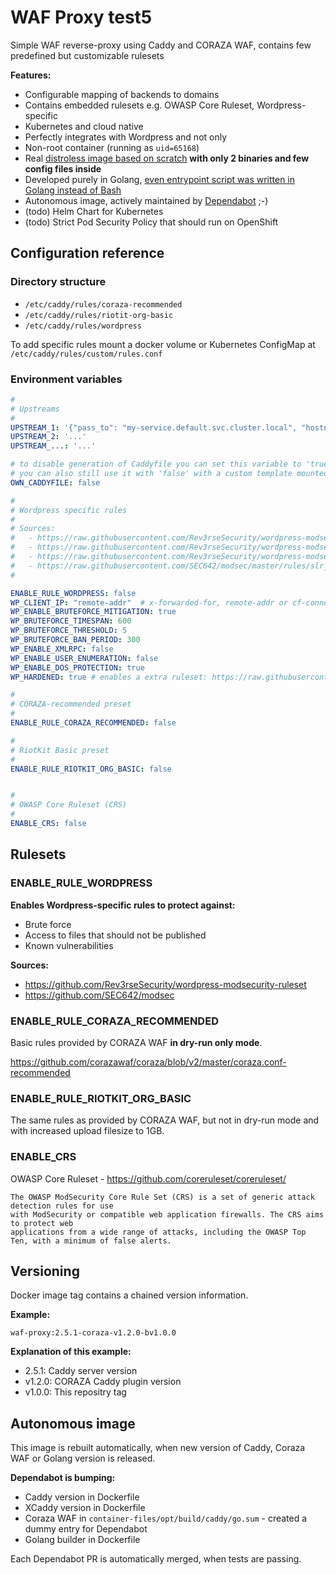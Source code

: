 WAF Proxy test5
=========

Simple WAF reverse-proxy using Caddy and CORAZA WAF, contains few predefined but customizable rulesets

**Features:**
- Configurable mapping of backends to domains
- Contains embedded rulesets e.g. OWASP Core Ruleset, Wordpress-specific
- Kubernetes and cloud native
- Perfectly integrates with Wordpress and not only
- Non-root container (running as `uid=65168`)
- Real [distroless image based on scratch](https://hub.docker.com/_/scratch) **with only 2 binaries and few config files inside**
- Developed purely in Golang, [even entrypoint script was written in Golang instead of Bash](container-files/opt/build/entrypoint/entrypoint.go)
- Autonomous image, actively maintained by [Dependabot](https://github.com/dependabot) ;-)
- (todo) Helm Chart for Kubernetes
- (todo) Strict Pod Security Policy that should run on OpenShift


Configuration reference
-----------------------

### Directory structure

- `/etc/caddy/rules/coraza-recommended`
- `/etc/caddy/rules/riotit-org-basic`
- `/etc/caddy/rules/wordpress`

To add specific rules mount a docker volume or Kubernetes ConfigMap at `/etc/caddy/rules/custom/rules.conf`

### Environment variables

```yaml
#
# Upstreams
#
UPSTREAM_1: '{"pass_to": "my-service.default.svc.cluster.local", "hostname": "wordpress.org"}'
UPSTREAM_2: '...'
UPSTREAM_...: '...'

# to disable generation of Caddyfile you can set this variable to 'true' and mount Caddyfile under "/etc/caddy/Caddyfile"
# you can also still use it with 'false' with a custom template mounted under "/etc/caddy/Caddyfile.j2"
OWN_CADDYFILE: false

#
# Wordpress specific rules
#
# Sources:
#   - https://raw.githubusercontent.com/Rev3rseSecurity/wordpress-modsecurity-ruleset/master/02-INITIALIZATION.conf
#   - https://raw.githubusercontent.com/Rev3rseSecurity/wordpress-modsecurity-ruleset/master/03-BRUTEFORCE.conf
#   - https://raw.githubusercontent.com/Rev3rseSecurity/wordpress-modsecurity-ruleset/master/04-EVENTS.conf
#   - https://raw.githubusercontent.com/SEC642/modsec/master/rules/slr_rules/modsecurity_crs_46_slr_et_wordpress_attacks.conf
#

ENABLE_RULE_WORDPRESS: false
WP_CLIENT_IP: "remote-addr"  # x-forwarded-for, remote-addr or cf-connecting-ip
WP_ENABLE_BRUTEFORCE_MITIGATION: true
WP_BRUTEFORCE_TIMESPAN: 600
WP_BRUTEFORCE_THRESHOLD: 5
WP_BRUTEFORCE_BAN_PERIOD: 300
WP_ENABLE_XMLRPC: false
WP_ENABLE_USER_ENUMERATION: false
WP_ENABLE_DOS_PROTECTION: true
WP_HARDENED: true # enables a extra ruleset: https://raw.githubusercontent.com/Rev3rseSecurity/wordpress-modsecurity-ruleset/master/05-HARDENING.conf

#
# CORAZA-recommended preset
#
ENABLE_RULE_CORAZA_RECOMMENDED: false

#
# RiotKit Basic preset
#
ENABLE_RULE_RIOTKIT_ORG_BASIC: false


#
# OWASP Core Ruleset (CRS)
#
ENABLE_CRS: false
```


Rulesets
--------

### ENABLE_RULE_WORDPRESS

**Enables Wordpress-specific rules to protect against:**
- Brute force
- Access to files that should not be published
- Known vulnerabilities

**Sources:**
- https://github.com/Rev3rseSecurity/wordpress-modsecurity-ruleset
- https://github.com/SEC642/modsec


### ENABLE_RULE_CORAZA_RECOMMENDED

Basic rules provided by CORAZA WAF **in dry-run only mode**.

https://github.com/corazawaf/coraza/blob/v2/master/coraza.conf-recommended

### ENABLE_RULE_RIOTKIT_ORG_BASIC

The same rules as provided by CORAZA WAF, but not in dry-run mode and with increased upload filesize to 1GB.

### ENABLE_CRS

OWASP Core Ruleset - https://github.com/coreruleset/coreruleset/

```
The OWASP ModSecurity Core Rule Set (CRS) is a set of generic attack detection rules for use 
with ModSecurity or compatible web application firewalls. The CRS aims to protect web 
applications from a wide range of attacks, including the OWASP Top Ten, with a minimum of false alerts.
```

Versioning
----------

Docker image tag contains a chained version information.

**Example:**

`waf-proxy:2.5.1-coraza-v1.2.0-bv1.0.0`

**Explanation of this example:**
- 2.5.1: Caddy server version
- v1.2.0: CORAZA Caddy plugin version
- v1.0.0: This repositry tag

Autonomous image
----------------

This image is rebuilt automatically, when new version of Caddy, Coraza WAF or Golang version is released.

**Dependabot is bumping:**
- Caddy version in Dockerfile
- XCaddy version in Dockerfile
- Coraza WAF in `container-files/opt/build/caddy/go.sum` - created a dummy entry for Dependabot
- Golang builder in Dockerfile

Each Dependabot PR is automatically merged, when tests are passing.
